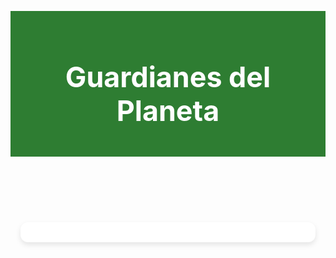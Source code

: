 <html lang="es">
<head>
<meta charset="UTF-8">
<meta name="viewport" content="width=device-width, initial-scale=1.0">
<title>Guardianes del Planeta</title>
<style>
  :root {
    --green:#2e7d32;
    --green-light:#66bb6a;
    --blue:#0277bd;
    --gray:#f4f6f6;
    --dark:#333;
  }
  :body {
    margin:0;
    font-family: "Segoe UI", Arial, sans-serif;
    background: var(--gray);
    color: var(--dark);
    display: flex;
    flex-direction: column;
    min-height: 100vh;
  }
  header {
    background: var(--green);
    color: white;
    text-align: center;
    padding: 1rem;
    font-size: 1.4rem;
  }
  main {
    flex: 1;
    display: flex;
    justify-content: center;
    align-items: flex-start;
    padding: 1rem;
  }
  .container {
    width: 100%;
    max-width: 600px;
    background: white;
    border-radius: 12px;
    box-shadow: 0 4px 8px rgba(0,0,0,0.1);
    padding: 1rem;
    text-align: center;
  }
  button {
    background: var(--blue);
    color: white;
    border: none;
    padding: 0.8rem 1rem;
    border-radius: 8px;
    margin: 0.5rem auto;
    cursor: pointer;
    font-size: 1rem;
    width: 100%;
    max-width: 250px;
    display: block;
  }
  button:disabled {
    background:#aaa;
    cursor:not-allowed;
  }
  :ud {
    display: flex;
    justify-content: space-around;
    background: var(--green-light);
    padding: 0.5rem;
    margin-bottom: 1rem;
    border-radius: 8px;
    font-size: 0.9rem;
    font-weight: bold;
    color: white;
    flex-wrap: wrap;
  }

  /* Minijuego 1 */
  :bins {
    display: flex;
    justify-content: center;
    gap: 0.5rem;
    margin-top: 1rem;
    flex-wrap: wrap;
  }
  :bin {
    flex: 1;
    min-width: 90px;
    padding: 0.8rem;
    border: 2px dashed var(--green);
    border-radius: 8px;
    font-size: 0.9rem;
  }
  .item {
    display: inline-block;
    background: var(--blue);
    color: white;
    padding: 0.5rem 0.8rem;
    border-radius: 6px;
    margin: 4px;
    cursor: grab;
    font-size: 1.5rem;
  }

  /* Minijuego 2 */
  :tap-area {
    position: relative;
    width: 100%;
    height: 250px;
    background: #e0f7fa;
    border-radius: 10px;
    overflow: hidden;
    margin-top: 0.5rem;
  }
  .faucet {
    position: absolute;
    width: 50px;
    height: 50px;
    background: var(--blue);
    border-radius: 50%;
    display: flex;
    justify-content: center;
    align-items: center;
    color: white;
    font-size: 1.4rem;
    cursor: pointer;
    user-select: none;
  }
  .waste-bar {
    height: 16px;
    background: #ccc;
    margin-top: 8px;
    border-radius: 8px;
    overflow: hidden;
  }
  .waste-fill {
    height: 100%;
    width: 0;
    background: red;
    transition: width 0.1s;
  }

  /* Minijuego 3 */
  .grid {
    display: grid;
    grid-template-columns: repeat(5, 1fr);
    gap: 6px;
    margin-top: 1rem;
  }
  .cell {
    width: 100%;
    aspect-ratio: 1;
    background: #c8e6c9;
    border-radius: 6px;
    display: flex;
    justify-content: center;
    align-items: center;
    font-size: 1.3rem;
    cursor: pointer;
  }
  .bar {
    height: 16px;
    background: #ccc;
    margin: 10px 0;
    border-radius: 8px;
    overflow: hidden;
  }
  .fill {
    height: 100%;
    width: 50%;
    background: var(--blue);
    transition: width 0.3s;
  }

  /* Responsive */
  @media (max-width:480px){
    header { font-size:1.1rem; padding:0.8rem; }
    .container { padding:0.8rem; }
    button { font-size:0.9rem; padding:0.6rem; }
    .bin { font-size:0.8rem; padding:0.5rem; }
    .item { font-size:1.2rem; }
    .faucet { width:40px; height:40px; font-size:1.2rem; }
  }
</style>
</head>
<body>
<header>
  <h1>Guardianes del Planeta</h1>
</header>
<main>
  <div class="container">
    <div id="hud" class="hud" style="display:none;">
      <div>Nivel: <span id="nivel">1</span></div>
      <div>Puntos: <span id="puntos">0</span></div>
      <div>Objetivo: <span id="objetivo">0/30</span></div>
    </div>
    <div id="scene"></div>
  </div>
</main>

<script>
"use strict";
const TARGET_SORT=10, TARGET_TAPS=15, TARGET_TREES=5;
let gameState={nivel:1,puntos:0,objetivo:0,scene:null,timers:[],raf:null};

const qs=s=>document.querySelector(s);
const qsa=s=>Array.from(document.querySelectorAll(s));
function clearTimers(){gameState.timers.forEach(clearInterval);gameState.timers=[];if(gameState.raf){cancelAnimationFrame(gameState.raf);gameState.raf=null;}}
function goTo(scene){clearTimers();qs("#scene").innerHTML="";mountScene(scene);updateHud();}
function updateHud(){qs("#hud").style.display=(gameState.scene==="inicio"||gameState.scene==="final")?"none":"flex";qs("#nivel").textContent=gameState.nivel;qs("#puntos").textContent=gameState.puntos;qs("#objetivo").textContent=gameState.objetivo+"/30";}

function mountScene(name){gameState.scene=name;
 if(name==="inicio"){
   qs("#scene").innerHTML=`<h2>Guardianes del Planeta</h2><p>Aprende a cuidar el medio ambiente jugando tres retos.</p><button id="play">Jugar</button>`;
   qs("#play").onclick=()=>{gameState.nivel=1;gameState.puntos=0;gameState.objetivo=0;goTo("juego1");};
 }
 if(name==="juego1"){game1();}
 if(name==="juego2"){game2();}
 if(name==="juego3"){game3();}
 if(name==="final"){
   qs("#scene").innerHTML=`<h2>¡Felicidades, has ayudado al planeta!</h2><p>Puntos totales: ${gameState.puntos}</p><button id="restart">Reiniciar</button>`;
   qs("#restart").onclick=()=>goTo("inicio");
 }
}

function game1(){
 qs("#scene").innerHTML=`<h2>Minijuego 1 - Separar residuos</h2><p>Toca o arrastra los objetos al contenedor correcto.</p><div id="items"></div><div class="bins"><div class="bin" data-type="org">Orgánico</div><div class="bin" data-type="pla">Plástico</div><div class="bin" data-type="pap">Papel</div></div>`;
 const itemsEl=qs("#items");const types=["org","pla","pap"];let score=0;
 for(let i=0;i<TARGET_SORT;i++){let t=types[Math.floor(Math.random()*3)];let el=document.createElement("div");el.className="item";el.textContent=t==="org"?"🍎":t==="pla"?"🧴":"📄";el.draggable=true;el.dataset.type=t;itemsEl.appendChild(el);}
 qsa(".item").forEach(it=>{
   it.addEventListener("dragstart",e=>{e.dataTransfer.setData("type",it.dataset.type);});
   it.addEventListener("click",()=>{let bins=qsa(".bin");let target=bins.find(b=>b.dataset.type===it.dataset.type);if(target){it.remove();score++;if(score>=TARGET_SORT){gameState.puntos+=10;gameState.objetivo+=10;gameState.nivel=2;goTo("juego2");}}});
 });
 qsa(".bin").forEach(bin=>{
   bin.addEventListener("dragover",e=>e.preventDefault());
   bin.addEventListener("drop",e=>{let type=e.dataTransfer.getData("type");let el=itemsEl.querySelector(`.item[data-type=${type}]`);if(type===bin.dataset.type && el){el.remove();score++;if(score>=TARGET_SORT){gameState.puntos+=10;gameState.objetivo+=10;gameState.nivel=2;goTo("juego2");}}});
 });
}

function game2(){
 qs("#scene").innerHTML=`<h2>Minijuego 2 - Ahorra agua</h2><p>Toca los grifos antes que se llene la barra.</p><div class="tap-area" id="tapArea"></div><div class="waste-bar"><div class="waste-fill" id="wasteFill"></div></div>`;
 const tapArea=qs("#tapArea"), wasteFill=qs("#wasteFill");
 let taps=0, waste=0;
 function spawn(){
   if(tapArea.children.length<3){
     let f=document.createElement("div");
     f.className="faucet";f.textContent="🚰";
     f.style.left=Math.random()*(tapArea.clientWidth-50)+"px";
     f.style.top=Math.random()*(tapArea.clientHeight-50)+"px";
     tapArea.appendChild(f);
     f.onclick=()=>{taps++;f.remove();waste=Math.max(0,waste-0.1);if(taps>=TARGET_TAPS){gameState.puntos+=10;gameState.objetivo+=10;gameState.nivel=3;goTo("juego3");}};
   }
 }
 let spawnTimer=setInterval(spawn,1000);gameState.timers.push(spawnTimer);
 function animate(){
   waste+=0.002;if(waste>1) waste=1;
   wasteFill.style.width=(waste*100)+"%";
   if(waste>=1){taps=0;waste=0;tapArea.innerHTML="";}
   gameState.raf=requestAnimationFrame(animate);
 } animate();
}

function game3(){
 qs("#scene").innerHTML=`<h2>Minijuego 3 - Plantar árboles</h2><p>Toca para plantar y cuida el agua.</p><div class="grid" id="grid"></div><div class="bar"><div class="fill" id="waterFill"></div></div>`;
 const grid=qs("#grid"), waterFill=qs("#waterFill");let water=0.5,adults=0;
 for(let i=0;i<25;i++){let c=document.createElement("div");c.className="cell";c.dataset.stage=0;c.onclick=()=>{if(c.dataset.stage==0){c.dataset.stage=1;c.textContent="🌱";water=Math.min(1,water+0.2);}};grid.appendChild(c);}
 function tick(){water=Math.max(0,water-0.001);waterFill.style.width=(water*100)+"%";adults=0;
 qsa(".cell").forEach(c=>{let s=+c.dataset.stage;if(s>0&&Math.random()<0.01&&water>0.1){s++;c.dataset.stage=s;if(s==2)c.textContent="🌳";if(s>=3)c.textContent="🌲";}if(s>=3)adults++;});
 if(adults>=TARGET_TREES){gameState.puntos+=10;gameState.objetivo+=10;gameState.nivel=4;goTo("final");}
 gameState.raf=requestAnimationFrame(tick);} tick();
}

mountScene("inicio");
</script>
</body>
</html>


